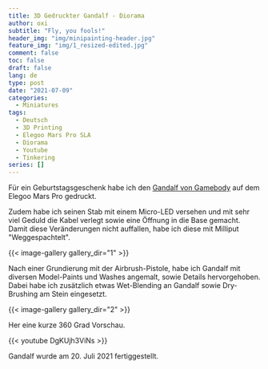 ```yaml
---
title: 3D Gedruckter Gandalf - Diorama
author: oxi
subtitle: "Fly, you fools!"
header_img: "img/minipainting-header.jpg"
feature_img: "img/1_resized-edited.jpg"
comment: false
toc: false
draft: false
lang: de
type: post
date: "2021-07-09"
categories:
  - Miniatures
tags:
  - Deutsch
  - 3D Printing
  - Elegoo Mars Pro SLA
  - Diorama
  - Youtube
  - Tinkering
series: []
---
```

Für ein Geburtstagsgeschenk habe ich den [Gandalf von Gamebody](https://www.gambody.com/3d-models/gandalf-the-gray) auf dem Elegoo Mars Pro gedruckt.

Zudem habe ich seinen Stab mit einem Micro-LED versehen und mit sehr viel Geduld die Kabel verlegt sowie eine Öffnung in die Base gemacht. Damit diese Veränderungen nicht auffallen, habe ich diese mit Milliput "Weggespachtelt".

{{< image-gallery gallery_dir="1" >}}

Nach einer Grundierung mit der Airbrush-Pistole, habe ich Gandalf mit diversen Model-Paints und Washes angemalt, sowie Details hervorgehoben. Dabei habe ich zusätzlich etwas Wet-Blending an Gandalf sowie Dry-Brushing am Stein eingesetzt.

{{< image-gallery gallery_dir="2" >}}

Her eine kurze 360 Grad Vorschau.

{{< youtube DgKUjh3ViNs >}}

Gandalf wurde am 20. Juli 2021 fertiggestellt.
